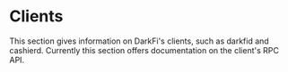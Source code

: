 # Clients

This section gives information on DarkFi's clients, such as darkfid and
cashierd. Currently this section offers documentation on the client's
RPC API.
